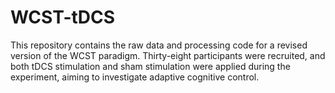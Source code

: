 # WCST-tDCS
This repository contains the raw data and processing code for a revised version of the WCST paradigm. Thirty-eight participants were recruited, and both tDCS stimulation and sham stimulation were applied during the experiment, aiming to investigate adaptive cognitive control.
